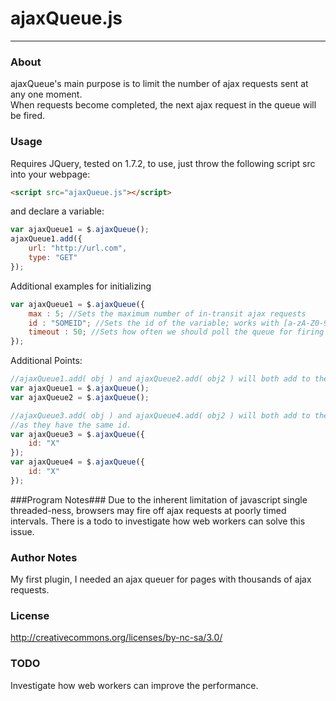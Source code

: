 # ajaxQueue.js #
---
### About ###
ajaxQueue's main purpose is to limit the number of ajax requests sent at any one moment.<br/>
When requests become completed, the next ajax request in the queue will be fired.

### Usage ###
Requires JQuery, tested on 1.7.2, to use, just throw the following script src into your webpage:
``` html
<script src="ajaxQueue.js"></script> 
```

and declare a variable:
``` javascript
var ajaxQueue1 = $.ajaxQueue();
ajaxQueue1.add({
	url: "http://url.com",
	type: "GET"
});
```
Additional examples for initializing
``` javascript
var ajaxQueue1 = $.ajaxQueue({
	max : 5; //Sets the maximum number of in-transit ajax requests
	id : "SOMEID"; //Sets the id of the variable; works with [a-zA-Z0-9]+
	timeout : 50; //Sets how often we should poll the queue for firing out.
});
```

Additional Points:
``` javascript
//ajaxQueue1.add( obj ) and ajaxQueue2.add( obj2 ) will both add to the same queue
var ajaxQueue1 = $.ajaxQueue();
var ajaxQueue2 = $.ajaxQueue(); 

//ajaxQueue3.add( obj ) and ajaxQueue4.add( obj2 ) will both add to the same queue
//as they have the same id.
var ajaxQueue3 = $.ajaxQueue({
	id: "X"
});
var ajaxQueue4 = $.ajaxQueue({
	id: "X"
});
```


###Program Notes###
  Due to the inherent limitation of javascript single threaded-ness,
  browsers may fire off ajax requests at poorly timed intervals.
  There is a todo to investigate how web workers can solve this issue.

### Author Notes ###
  My first plugin, I needed an ajax queuer for pages with thousands of ajax requests.
  
### License ###
http://creativecommons.org/licenses/by-nc-sa/3.0/

### TODO ###
  Investigate how web workers can improve the performance.
